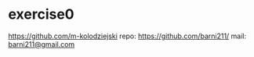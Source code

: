 # exercise0
https://github.com/m-kolodziejski
repo: https://github.com/barni211/ mail: barni211@gmail.com